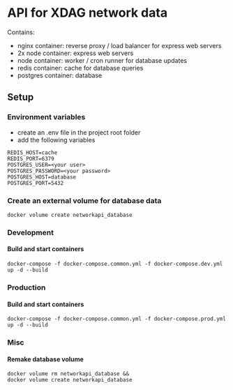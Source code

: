 # API for XDAG network data

Contains:

- nginx container: reverse proxy / load balancer for express web servers
- 2x node container: express web servers
- node container: worker / cron runner for database updates
- redis container: cache for database queries
- postgres container: database

## Setup

### Environment variables

- create an .env file in the project root folder
- add the following variables

```
REDIS_HOST=cache
REDIS_PORT=6379
POSTGRES_USER=<your user>
POSTGRES_PASSWORD=<your password>
POSTGRES_HOST=database
POSTGRES_PORT=5432
```

### Create an external volume for database data

```
docker volume create networkapi_database
```

### Development

#### Build and start containers

```
docker-compose -f docker-compose.common.yml -f docker-compose.dev.yml up -d --build
```

### Production

#### Build and start containers

```
docker-compose -f docker-compose.common.yml -f docker-compose.prod.yml up -d --build
```

### Misc

#### Remake database volume

```
docker volume rm networkapi_database &&
docker volume create networkapi_database
```
